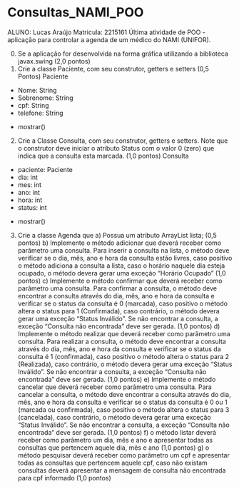 # Consultas_NAMI_POO
ALUNO: Lucas Araújo Matricula: 2215161
Última atividade de POO - aplicação para controlar a agenda de um médico do NAMI (UNIFOR).


0) Se a aplicação for desenvolvida na forma gráfica utilizando a biblioteca javax.swing (2,0 pontos)
1) Crie a classe Paciente, com seu construtor, getters e setters (0,5 Pontos)
Paciente
- Nome: String
- Sobrenome: String
- cpf: String
- telefone: String
+ mostrar()
2) Crie a Classe Consulta, com seu construtor, getters e setters. Note que o construtor deve iniciar o
atributo Status com o valor 0 (zero) que indica que a consulta esta marcada. (1,0 pontos)
Consulta
- paciente: Paciente
- dia: int
- mes: int
- ano: int
- hora: int
- status: int
+ mostrar()
3) Crie a classe Agenda que
a) Possua um atributo ArrayList<Consulta> lista; (0,5 pontos)
b) Implemente o método adicionar que deverá receber como parâmetro uma consulta. Para inserir a
consulta na lista, o método deve verificar se o dia, mês, ano e hora da consulta estão livres, caso
positivo o método adiciona a consulta a lista, caso o horário naquele dia esteja ocupado, o método
devera gerar uma exceção “Horário Ocupado” (1,0 pontos)
c) Implemente o método confirmar que deverá receber como parâmetro uma consulta. Para confirmar
a consulta, o método deve encontrar a consulta através do dia, mês, ano e hora da consulta e verificar
se o status da consulta é 0 (marcada), caso positivo o método altera o status para 1 (Confirmada),
caso contrário, o método devera gerar uma exceção “Status Inválido”. Se não encontrar a consulta, a
exceção “Consulta não encontrada” deve ser gerada. (1,0 pontos)
d) Implemente o método realizar que deverá receber como parâmetro uma consulta. Para realizar a
consulta, o método deve encontrar a consulta através do dia, mês, ano e hora da consulta e verificar
se o status da consulta é 1 (confirmada), caso positivo o método altera o status para 2 (Realizada),
caso contrário, o método devera gerar uma exceção “Status Inválido”. Se não encontrar a consulta, a
exceção “Consulta não encontrada” deve ser gerada. (1,0 pontos)
e) Implemente o método cancelar que deverá receber como parâmetro uma consulta. Para cancelar a
consulta, o método deve encontrar a consulta através do dia, mês, ano e hora da consulta e verificar
se o status da consulta é 0 ou 1 (marcada ou confirmada), caso positivo o método altera o status para
3 (cancelada), caso contrário, o método devera gerar uma exceção “Status Inválido”. Se não
encontrar a consulta, a exceção “Consulta não encontrada” deve ser gerada. (1,0 pontos)
f) o método listar deverá receber como parâmetro um dia, mês e ano e apresentar todas as consultas
que pertencem aquele dia, mês e ano (1,0 pontos)
g) o método pesquisar deverá receber como parâmetro um cpf e apresentar todas as consultas que
pertencem aquele cpf, caso não existam consultas deverá apresentar a mensagem de consulta não
encontrada para cpf informado (1,0 pontos)
